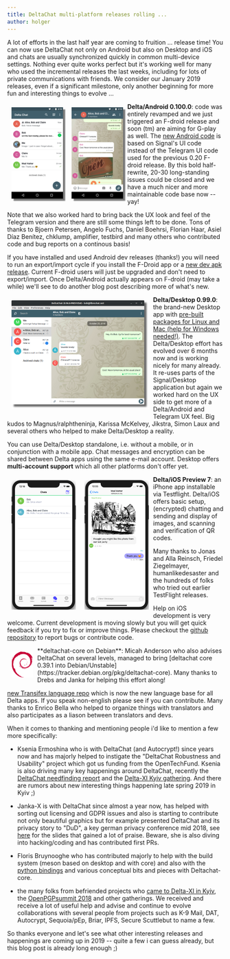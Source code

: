 ```yaml
---
title: DeltaChat multi-platform releases rolling ... 
author: holger
---
```


A lot of efforts in the last half year are coming to fruition ... release time!
You can now use DeltaChat not only on Android but also on Desktop and iOS 
and chats are usually synchronized quickly in common multi-device settings. 
Nothing ever quite works perfect but it's working well for many who used the incremental 
releases the last weeks, including for lots of private communications with friends. 
We consider our January 2019 releases, even if a significant milestone, 
only another beginning for more fun and interesting things to evolve ... 

<img src="../assets/blog/2019-01-chatlist.png" width="120" 
style="float: left; margin: 10px;display: block;box-shadow: 5px 5px 2px #777;" /> 
<img src="../assets/blog/2019-01-chat.png" width="120" 
style="float: left; margin: 10px;display: block;box-shadow: 5px 5px 2px #777;" /> 

**Delta/Android 0.100.0**: code was entirely revamped and we just
triggered an F-droid release and soon (tm) are aiming for G-play as
well. The [new Android code](https://github.com/deltachat/deltachat-android) 
is based on Signal's UI code instead of the Telegram UI code used for the previous
0.20 F-droid release.  By this bold half-rewrite, 20-30 long-standing issues could be closed
and we have a much nicer and more maintainable code base now -- yay! 

Note that we also worked hard to bring back the UX look and feel
of the Telegram version and there are still some things left to be done.
Tons of thanks to Bjoern Petersen, Angelo Fuchs, Daniel Boehrsi,
Florian Haar, Asiel Díaz Benítez, chklump, amplifier, testbird and many
others who contributed code and bug reports on a continous basis!
  
If you have installed and used Android dev releases (thanks!) you will need to run an 
export/import cycle if you install the F-Droid app or a [new dev apk release](https://github.com/deltachat/deltachat-android/releases). Current F-droid users will just be upgraded
and don't need to export/import.  Once Delta/Android actually appears on F-droid 
(may take a while) we'll see to do another blog post describing more of what's new.

<img src="../assets/blog/desktop-screenshot.png" width="320" style="float: left; margin: 10px" /> 

**Delta/Desktop 0.99.0**: the brand-new Desktop app with 
[pre-built packages for Linux and Mac (help for Windows needed!)](/en/download). 
The Delta/Desktop effort has evolved over 6 months now and is working nicely
for many already. It re-uses parts of the Signal/Desktop application 
but again we worked hard on the UX side to get more of a Delta/Android and 
Telegram UX feel. Big kudos to Magnus/ralphtheninja, Karissa McKelvey, 
Jikstra, Simon Laux and several others who helped to make Delta/Desktop a reality. 

You can use Delta/Desktop standalone, i.e. without a mobile, or in conjunction
with a mobile app.  Chat messages and encryption can be shared between Delta apps
using the same e-mail account.  Desktop offers **multi-account support** which
all other platforms don't offer yet. 

<img src="../assets/blog/ios_screenshot_chat_list.png" width="150" style="float: left; margin: 10px;" />
<img src="../assets/blog/ios_screenshot_chat_view.png" width="150" style="float: left; margin: 10px;" />

**Delta/iOS Preview 7**: an iPhone app installable via Testflight.
Delta/iOS offers basic setup, (encrypted) chatting and sending and 
display of images, and scanning and verification of QR codes. 

Many thanks to Jonas and Alla Reinsch, Friedel Ziegelmayer, humanlikedesaster 
and the hundreds of folks who tried out earlier TestFlight releases.  

Help on iOS development is very welcome. Current development is moving slowly
but you will get quick feedback if you try to fix or improve things. 
Please checkout the [github repository](https://github.com/deltachat/deltachat-ios)
to report bugs or contribute code. 

<img src="../assets/blog/debian-nd-100.png" width="50" style="float: left; margin: 10px" /> 
**deltachat-core on Debian**: Micah Anderson who also advises DeltaChat on several levels, managed 
to bring [deltachat core 0.39.1 into Debian/Unstable](https://tracker.debian.org/pkg/deltachat-core). Many thanks to Drebs and Janka for helping this effort along! 

[new Transifex language repo](https://www.transifex.com/delta-chat/delta-chat-app/dashboard/)
which is now the new language base for all Delta apps.  If you speak
non-english please see if you can contribute.  Many thanks to Enrico
Bella who helped to organize things with translators and also
participates as a liason between translators and devs. 

When it comes to thanking and mentioning people i'd like to mention a few more specifically:

- Ksenia Ermoshina who is with DeltaChat (and Autocrypt!) since years
  now and has majorly helped to instigate the "DeltaChat Robustness and Usability" project 
  which got us funding from the OpenTechFund. Ksenia is also driving many key happenings 
  around DeltaChat, recently the [DeltaChat needfinding report](https://delta.chat/en/2018-12-19-needfinding) and the [Delta-XI Kyiv gathering](https://delta.chat/en/2018-11-17-deltaxi). 
  And there are rumors about new interesting things happening late spring 2019 in Kyiv ;) 

- Janka-X is with DeltaChat since almost a year now, has helped with
  sorting out licensing and GDPR issues and also is starting to contribute
  not only beautiful graphics but for example presented DeltaChat and its privacy story 
  to "DuD", a key german privacy conference mid 2018, see [here](https://github.com/deltachat/playground/blob/master/talks/dud-2018-delta.odp?raw=true) for the slides that gained a lot of praise. 
  Beware, she is also diving into hacking/coding and has contributed first PRs.

- Floris Bruynooghe who has contributed majorly to help with the build system
  (meson based on desktop and with core) and also with 
  the [python bindings](https://py.delta.chat) and various conceptual
  bits and pieces with Deltachat-core. 

- the many folks from befriended projects who [came to
  Delta-XI in Kyiv](https://delta.chat/en/2018-11-17-deltaxi),
  the [OpenPGPsummit 2018](https://delta.chat/en/2018-10-22-openpgpsummit) 
  and other gatherings.  We received and receive a lot of useful help
  and advise and continue to evolve collaborations with several people
  from projects such as K-9 Mail, DAT, Autocrypt, Sequoia/pEp, Briar, IPFS, Secure Scuttlebut
  to name a few. 
  
So thanks everyone and let's see what other interesting releases and
happenings are coming up in 2019 -- quite a few i can guess already, 
but this blog post is already long enough ;) 
